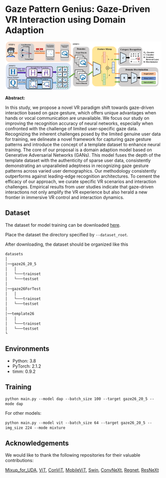 # Gaze Pattern Genius: Gaze-Driven VR Interaction using Domain Adaption

![pipelinenew1](image/pipelinenew1.png)

**Abstract:**

In this study, we propose a novel VR paradigm shift towards gaze-driven interaction based on gaze gesture, which offers unique advantages when hands or vocal communication are unavailable. We focus our study on improving the recognition accuracy of neural networks, especially when confronted with the challenge of limited user-specific gaze data. Recognizing the inherent challenges posed by the limited genuine user data for training, we delineate a novel framework for capturing gaze gesture patterns and introduce the concept of a template dataset to enhance neural training. The core of our proposal is a domain adaption model based on Generative Adversarial Networks (GANs). This model fuses the depth of the template dataset with the authenticity of sparse user data, consistently demonstrating an unparalleled adeptness in recognizing gaze gesture patterns across varied user demographics. Our methodology consistently outperforms against leading-edge recognition architectures. To cement the efficacy of our approach, we curate specific VR scenarios and interaction challenges. Empirical results from user studies indicate that gaze-driven interactions not only amplify the VR experience but also herald a new frontier in immersive VR control and interaction dynamics.

## Dataset

The dataset for model training can be downloaded [here](https://drive.google.com/drive/folders/1erGzSPGoFjNOTLkMNK6cB2cgk4agVf_I?usp=sharing). 

Place the dataset the directory specified by `--dataset_root`.

After downloading, the dataset should be organized like this

```
datasets
│  
│──gaze26_20_5
│   │
│   └───trainset
│   └───testset
│    
│──gaze26ForTest
│   │
│   └───trainset
│   └───testset
│
│──template26
│   │
│   └───trainset
│   └───testset
└
```



## Environments

- Python: 3.8
- PyTorch: 2.1.2
- timm: 0.9.2



## Training

```
python main.py --model dap --batch_size 100 --target gaze26_20_5 --mode dap
```

For other models: 

```
python main.py --model vit --batch_size 64 --target gaze26_20_5 --img_size 224 --mode mixture
```



## Acknowledgements

We would like to thank the following repositories for their valuable contributions:

[Mixup_for_UDA](https://github.com/ChrisAllenMing/Mixup_for_UDA), [ViT](https://github.com/huggingface/pytorch-image-models/tree/main), [ConViT](https://github.com/facebookresearch/convit), [MobileViT](https://github.com/apple/ml-cvnets/blob/main/cvnets/models/classification/mobilevit.py), [Swin](https://github.com/microsoft/Swin-Transformer), [ConvNeXt](https://github.com/facebookresearch/ConvNeXt), [Regnet](https://github.com/signatrix/regnet), [ResNeXt](https://github.com/facebookresearch/ResNeXt)


